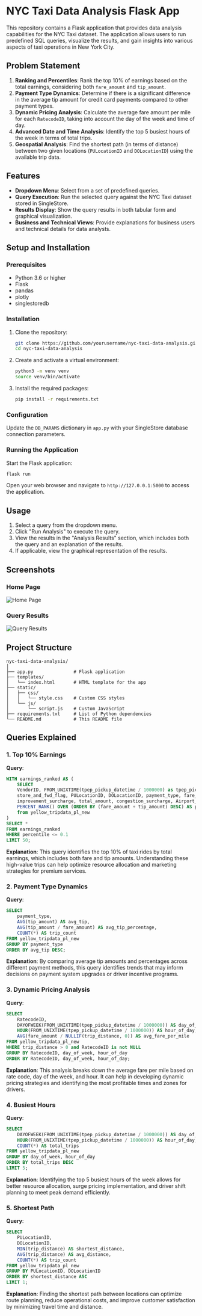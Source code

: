 
# NYC Taxi Data Analysis Flask App

This repository contains a Flask application that provides data analysis capabilities for the NYC Taxi dataset. The application allows users to run predefined SQL queries, visualize the results, and gain insights into various aspects of taxi operations in New York City.

## Problem Statement

1. **Ranking and Percentiles**: Rank the top 10% of earnings based on the total earnings, considering both `fare_amount` and `tip_amount`.
2. **Payment Type Dynamics**: Determine if there is a significant difference in the average tip amount for credit card payments compared to other payment types.
3. **Dynamic Pricing Analysis**: Calculate the average fare amount per mile for each `RatecodeID`, taking into account the day of the week and time of day.
4. **Advanced Date and Time Analysis**: Identify the top 5 busiest hours of the week in terms of total trips.
5. **Geospatial Analysis**: Find the shortest path (in terms of distance) between two given locations (`PULocationID` and `DOLocationID`) using the available trip data.

## Features

- **Dropdown Menu**: Select from a set of predefined queries.
- **Query Execution**: Run the selected query against the NYC Taxi dataset stored in SingleStore.
- **Results Display**: Show the query results in both tabular form and graphical visualization.
- **Business and Technical Views**: Provide explanations for business users and technical details for data analysts.

## Setup and Installation

### Prerequisites

- Python 3.6 or higher
- Flask
- pandas
- plotly
- singlestoredb

### Installation

1. Clone the repository:
   ```sh
   git clone https://github.com/yourusername/nyc-taxi-data-analysis.git
   cd nyc-taxi-data-analysis
   ```

2. Create and activate a virtual environment:
   ```sh
   python3 -m venv venv
   source venv/bin/activate
   ```

3. Install the required packages:
   ```sh
   pip install -r requirements.txt
   ```

### Configuration

Update the `DB_PARAMS` dictionary in `app.py` with your SingleStore database connection parameters.

### Running the Application

Start the Flask application:
```sh
flask run
```

Open your web browser and navigate to `http://127.0.0.1:5000` to access the application.

## Usage

1. Select a query from the dropdown menu.
2. Click "Run Analysis" to execute the query.
3. View the results in the "Analysis Results" section, which includes both the query and an explanation of the results.
4. If applicable, view the graphical representation of the results.

## Screenshots

### Home Page
![Home Page](screenshots/home_page.png)

### Query Results
![Query Results](screenshots/query_results.png)

## Project Structure

```
nyc-taxi-data-analysis/
│
├── app.py               # Flask application
├── templates/
│   └── index.html       # HTML template for the app
├── static/
│   ├── css/
│   │   └── style.css    # Custom CSS styles
│   └── js/
│       └── script.js    # Custom JavaScript
├── requirements.txt     # List of Python dependencies
└── README.md            # This README file
```

## Queries Explained

### 1. Top 10% Earnings

**Query**:
```sql
WITH earnings_ranked AS (
    SELECT 
    VendorID, FROM_UNIXTIME(tpep_pickup_datetime / 1000000) as tpep_pickup_datetime, FROM_UNIXTIME(tpep_dropoff_datetime / 1000000) as tpep_dropoff_datetime, passenger_count, trip_distance, RatecodeID, 
    store_and_fwd_flag, PULocationID, DOLocationID, payment_type, fare_amount, extra, mta_tax, tip_amount, tolls_amount, 
    improvement_surcharge, total_amount, congestion_surcharge, Airport_fee,
    PERCENT_RANK() OVER (ORDER BY (fare_amount + tip_amount) DESC) AS percentile
    from yellow_tripdata_pl_new
)
SELECT *
FROM earnings_ranked
WHERE percentile <= 0.1
LIMIT 50;
```

**Explanation**:
This query identifies the top 10% of taxi rides by total earnings, which includes both fare and tip amounts. Understanding these high-value trips can help optimize resource allocation and marketing strategies for premium services.

### 2. Payment Type Dynamics

**Query**:
```sql
SELECT 
    payment_type,
    AVG(tip_amount) AS avg_tip,
    AVG(tip_amount / fare_amount) AS avg_tip_percentage,
    COUNT(*) AS trip_count
FROM yellow_tripdata_pl_new
GROUP BY payment_type
ORDER BY avg_tip DESC;
```

**Explanation**:
By comparing average tip amounts and percentages across different payment methods, this query identifies trends that may inform decisions on payment system upgrades or driver incentive programs.

### 3. Dynamic Pricing Analysis

**Query**:
```sql
SELECT 
    RatecodeID,
    DAYOFWEEK(FROM_UNIXTIME(tpep_pickup_datetime / 1000000)) AS day_of_week,
    HOUR(FROM_UNIXTIME(tpep_pickup_datetime / 1000000)) AS hour_of_day,
    AVG(fare_amount / NULLIF(trip_distance, 0)) AS avg_fare_per_mile
FROM yellow_tripdata_pl_new
WHERE trip_distance > 0 and RatecodeID is not NULL
GROUP BY RatecodeID, day_of_week, hour_of_day
ORDER BY RatecodeID, day_of_week, hour_of_day;
```

**Explanation**:
This analysis breaks down the average fare per mile based on rate code, day of the week, and hour. It can help in developing dynamic pricing strategies and identifying the most profitable times and zones for drivers.

### 4. Busiest Hours

**Query**:
```sql
SELECT 
    DAYOFWEEK(FROM_UNIXTIME(tpep_pickup_datetime / 1000000)) AS day_of_week,
    HOUR(FROM_UNIXTIME(tpep_pickup_datetime / 1000000)) AS hour_of_day,
    COUNT(*) AS total_trips
FROM yellow_tripdata_pl_new
GROUP BY day_of_week, hour_of_day
ORDER BY total_trips DESC
LIMIT 5;
```

**Explanation**:
Identifying the top 5 busiest hours of the week allows for better resource allocation, surge pricing implementation, and driver shift planning to meet peak demand efficiently.

### 5. Shortest Path

**Query**:
```sql
SELECT 
    PULocationID, 
    DOLocationID, 
    MIN(trip_distance) AS shortest_distance,
    AVG(trip_distance) AS avg_distance,
    COUNT(*) AS trip_count
FROM yellow_tripdata_pl_new
GROUP BY PULocationID, DOLocationID
ORDER BY shortest_distance ASC
LIMIT 1;
```

**Explanation**:
Finding the shortest path between locations can optimize route planning, reduce operational costs, and improve customer satisfaction by minimizing travel time and distance.
